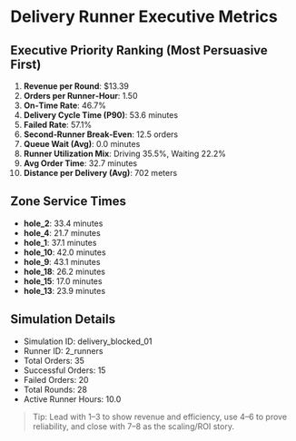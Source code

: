 # Delivery Runner Executive Metrics

## Executive Priority Ranking (Most Persuasive First)
1. **Revenue per Round**: $13.39
2. **Orders per Runner‑Hour**: 1.50
3. **On‑Time Rate**: 46.7%
4. **Delivery Cycle Time (P90)**: 53.6 minutes
5. **Failed Rate**: 57.1%
6. **Second‑Runner Break‑Even**: 12.5 orders
7. **Queue Wait (Avg)**: 0.0 minutes
8. **Runner Utilization Mix**: Driving 35.5%, Waiting 22.2%
9. **Avg Order Time**: 32.7 minutes
10. **Distance per Delivery (Avg)**: 702 meters

## Zone Service Times
- **hole_2**: 33.4 minutes
- **hole_4**: 21.7 minutes
- **hole_1**: 37.1 minutes
- **hole_10**: 42.0 minutes
- **hole_9**: 43.1 minutes
- **hole_18**: 26.2 minutes
- **hole_15**: 17.0 minutes
- **hole_13**: 23.9 minutes


## Simulation Details
- Simulation ID: delivery_blocked_01
- Runner ID: 2_runners
- Total Orders: 35
- Successful Orders: 15
- Failed Orders: 20
- Total Rounds: 28
- Active Runner Hours: 10.0

> Tip: Lead with 1–3 to show revenue and efficiency, use 4–6 to prove reliability, and close with 7–8 as the scaling/ROI story.
